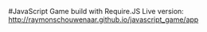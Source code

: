 #JavaScript Game build with Require.JS
Live version: http://raymonschouwenaar.github.io/javascript_game/app